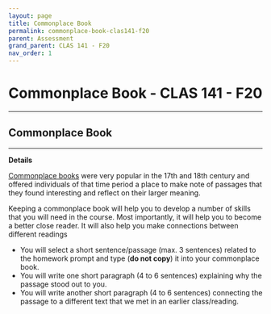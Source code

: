 ```yaml
---
layout: page
title: Commonplace Book
permalink: commonplace-book-clas141-f20
parent: Assessment
grand_parent: CLAS 141 - F20
nav_order: 1
---
```


# Commonplace Book - CLAS 141 - F20

***

## Commonplace Book

***

**Details**

[Commonplace books](https://en.wikipedia.org/wiki/Commonplace_book) were very popular in the 17th and 18th century and offered individuals of that time period a place to make note of passages that they found interesting and reflect on their larger meaning.

Keeping a commonplace book will help you to develop a number of skills that you will need in the course. Most importantly, it will help you to become a better close reader. It will also help you make connections between different readings

- You will select a short sentence/passage (max. 3 sentences) related to the homework prompt and type (**do not copy**) it into your commonplace book.
- You will write one short paragraph (4 to 6 sentences) explaining why the passage stood out to you.
- You will write another short paragraph (4 to 6 sentences) connecting the passage to a different text that we met in an earlier class/reading.
